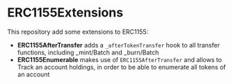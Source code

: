 # ERC1155Extensions

This repository add some extensions to ERC1155:

- **ERC1155AfterTransfer** adds a `_afterTokenTransfer` hook to all transfer functions, including _mint/Batch and _burn/Batch
- **ERC1155Enumerable** makes use of `ERC1155AfterTransfer` and allows to Track an account holdings, in order to be able to enumerate all tokens of an account